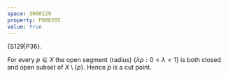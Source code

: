 ```yaml
---
space: S000129
property: P000205
value: true
---
```


{S129|P36}.

For every $p\in X$ the open segment (radius) $\{\lambda p: 0<\lambda<1 \}$ is both closed and open subset of $X\setminus\{p\}$. Hence $p$ is a cut point.
